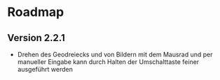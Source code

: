 # Roadmap

## Version 2.2.1
- Drehen des Geodreiecks und von Bildern mit dem Mausrad und per manueller Eingabe kann durch Halten der Umschalttaste feiner ausgeführt werden
